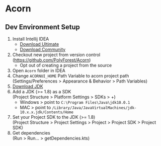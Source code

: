 # Acorn

## Dev Environment Setup
1. Install Intellij IDEA
    - [Download Ultimate](https://www.jetbrains.com/idea/download/download-thanks.html?platform=mac)
    - [Download Community](https://www.jetbrains.com/idea/download/download-thanks.html?platform=mac&code=IIC)
2. Checkout new project from version control  
   (https://github.com/PolyForest/Acorn)
    - Opt out of creating a project from the source
3. Open `Acorn` folder in IDEA
4. Change `ACORNUI_HOME` Path Variable to acorn project path  
   (Settings/Preferences > Appearance & Behavior > Path Variables)
5. [Download JDK](http://www.oracle.com/technetwork/java/javase/downloads/jre10-downloads-4417026.html)
6. Add a JDK (>= 1.8) as a SDK  
   (Project Structure > Platform Settings > SDKs > +)
    - Windows > point to `C:\Program Files\Java\jdk10.0.1`
    - MAC > point to `/Library/Java/JavaVirtualMachines/jdk-10.x.x.jdk/Contents/Home`
7. Set your Project SDK to the JDK (>= 1.8)  
   (Project Structure > Project Settings > Project > Project SDK > Project SDK)
8. Get dependencies  
   (Run > Run… > getDependencies.kts)
